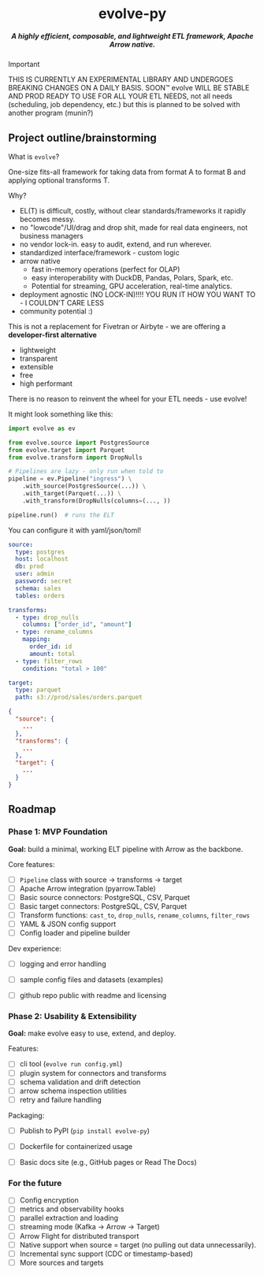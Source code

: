 <div align="center">

# evolve-py
##### A highly efficient, composable, and lightweight ETL framework, Apache Arrow native.

</div>

> [!IMPORTANT]
> THIS IS CURRENTLY AN EXPERIMENTAL LIBRARY AND UNDERGOES BREAKING CHANGES
> ON A DAILY BASIS. SOON™ evolve WILL BE STABLE AND PROD READY TO USE
> FOR ALL YOUR ETL NEEDS, not all needs (scheduling, job dependency, etc.)
> but this is planned to be solved with another program (munin?)


## Project outline/brainstorming

What is `evolve`?

One-size fits-all framework for taking data from format A to format B and
applying optional transforms T.

Why?
- EL(T) is difficult, costly, without clear standards/frameworks it rapidly becomes messy.
- no "lowcode"/UI/drag and drop shit, made for real data engineers, not business managers
- no vendor lock-in. easy to audit, extend, and run wherever.
- standardized interface/framework - custom logic
- arrow native
  - fast in-memory operations (perfect for OLAP)
  - easy interoperability with DuckDB, Pandas, Polars, Spark, etc.
  - Potential for streaming, GPU acceleration, real-time analytics.
- deployment agnostic (NO LOCK-IN)!!!! YOU RUN IT HOW YOU WANT TO - I COULDN'T CARE LESS
- community potential :)

This is not a replacement for Fivetran or Airbyte - we are offering a **developer-first alternative**
- lightweight
- transparent
- extensible
- free
- high performant

There is no reason to reinvent the wheel for your ETL needs - use evolve!

It might look something like this:

```python
import evolve as ev

from evolve.source import PostgresSource
from evolve.target import Parquet
from evolve.transform import DropNulls

# Pipelines are lazy - only run when told to
pipeline = ev.Pipeline("ingress") \
    .with_source(PostgresSource(...)) \
    .with_target(Parquet(...)) \
    .with_transform(DropNulls(columns=(..., ))

pipeline.run()  # runs the ELT
```


You can configure it with yaml/json/toml!

```yml
source:
  type: postgres
  host: localhost
  db: prod
  user: admin
  password: secret
  schema: sales
  tables: orders

transforms:
  - type: drop_nulls
    columns: ["order_id", "amount"]
  - type: rename_columns
    mapping:
      order_id: id
      amount: total
  - type: filter_rows
    condition: "total > 100"

target:
  type: parquet
  path: s3://prod/sales/orders.parquet
```

```json
{
  "source": {
    ...
  },
  "transforms": {
    ...
  },
  "target": {
    ...
  }
}
```


## Roadmap

### Phase 1: MVP Foundation

**Goal:** build a minimal, working ELT pipeline with Arrow as the backbone.

Core features:
- [ ] `Pipeline` class with source -> transforms -> target
- [ ] Apache Arrow integration (pyarrow.Table)
- [ ] Basic source connectors: PostgreSQL, CSV, Parquet
- [ ] Basic target connectors: PostgreSQL, CSV, Parquet
- [ ] Transform functions: `cast_to`, `drop_nulls`, `rename_columns`, `filter_rows`
- [ ] YAML & JSON config support
- [ ] Config loader and pipeline builder

Dev experience:
- [ ] logging and error handling
- [ ] sample config files and datasets (examples)
- [ ] github repo public with readme and licensing


### Phase 2: Usability & Extensibility

**Goal:** make evolve easy to use, extend, and deploy.

Features:
- [ ] cli tool (`evolve run config.yml`)
- [ ] plugin system for connectors and transforms
- [ ] schema validation and drift detection
- [ ] arrow schema inspection utilities
- [ ] retry and failure handling

Packaging:
- [ ] Publish to PyPI (`pip install evolve-py`)
- [ ] Dockerfile for containerized usage
- [ ] Basic docs site (e.g., GitHub pages or Read The Docs)


### For the future

- [ ] Config encryption
- [ ] metrics and observability hooks
- [ ] parallel extraction and loading
- [ ] streaming mode (Kafka -> Arrow -> Target)
- [ ] Arrow Flight for distributed transport
- [ ] Native support when source = target (no pulling out data unnecessarily).
- [ ] Incremental sync support (CDC or timestamp-based)
- [ ] More sources and targets

